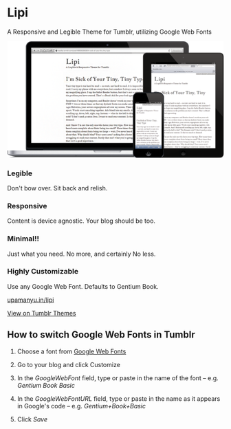 Lipi
======

A Responsive and Legible Theme for Tumblr, utilizing Google Web Fonts

![Lipi Screenshot](Lipi.png)

### Legible
Don't bow over. Sit back and relish.

### Responsive
Content is device agnostic. Your blog should be too.

### Minimal!!
Just what you need. No more, and certainly No less.

### Highly Customizable
Use any Google Web Font. Defaults to Gentium Book.

[upamanyu.in/lipi](http://upamanyu.in/lipi)

[View on Tumblr Themes](http://www.tumblr.com/theme/37112)


## How to switch Google Web Fonts in Tumblr

1. Choose a font from [Google Web Fonts](http://www.google.com/webfonts)

2. Go to your blog and click Customize

3. In the *GoogleWebFont* field, type or paste in the name of the font – e.g. *Gentium Book Basic*

4. In the *GoogleWebFontURL* field, type or paste in the name as it appears in Google's code – e.g. *Gentium+Book+Basic*

5. Click *Save* 